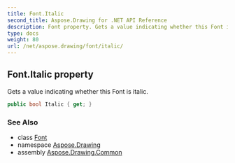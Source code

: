 ```yaml
---
title: Font.Italic
second_title: Aspose.Drawing for .NET API Reference
description: Font property. Gets a value indicating whether this Font is italic
type: docs
weight: 80
url: /net/aspose.drawing/font/italic/
---
```

## Font.Italic property

Gets a value indicating whether this Font is italic.

```csharp
public bool Italic { get; }
```

### See Also

* class [Font](../)
* namespace [Aspose.Drawing](../../font/)
* assembly [Aspose.Drawing.Common](../../../)


